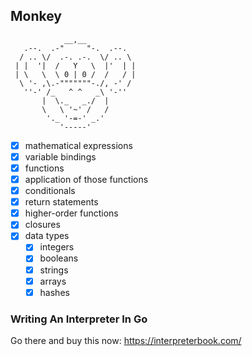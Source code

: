 ## Monkey

```
            __,__
   .--.  .-"     "-.  .--.
  / .. \/  .-. .-.  \/ .. \
 | |  '|  /   Y   \  |'  | |
 | \   \  \ 0 | 0 /  /   / |
  \ '- ,\.-"""""""-./, -' /
   ''-' /_   ^ ^   _\ '-''
       |  \._   _./  |
       \   \ '~' /   /
        '._ '-=-' _.'
           '-----'
```

- [x] mathematical expressions
- [x] variable bindings
- [x] functions
- [x] application of those functions
- [x] conditionals
- [x] return statements
- [x] higher-order functions
- [x] closures
- [x] data types
  - [x] integers
  - [x] booleans
  - [x] strings
  - [x] arrays
  - [x] hashes

### Writing An Interpreter In Go

Go there and buy this now: https://interpreterbook.com/
